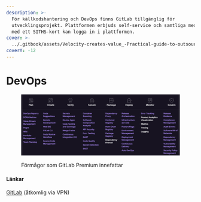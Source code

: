 ```yaml
---
description: >-
  För källkodshantering och DevOps finns GitLab tillgänglig för
  utvecklingsprojekt. Plattformen erbjuds self-service och samtliga medarbetare
  med ett SITHS-kort kan logga in i plattformen.
cover: >-
  ../.gitbook/assets/Velocity-creates-value_-Practical-guide-to-outsource-DevOps-tasks-for-your-project-1.png.webp
coverY: -12
---
```


# DevOps

<figure><img src="../.gitbook/assets/image (1) (1) (1).png" alt=""><figcaption><p>Förmågor som GitLab Premium innefattar</p></figcaption></figure>

#### Länkar

[GitLab](https://git.vgregion.se/) (åtkomlig via VPN)
